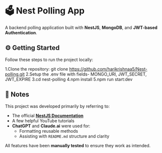 # 🗳️ Nest Polling App

A backend polling application built with **NestJS**, **MongoDB**, and **JWT-based Authentication**.


## ⚙️ Getting Started

Follow these steps to run the project locally:

1.Clone the repository: git clone https://github.com/harikrishnaa5/Nest-polling.git
2.Setup the .env file with fields- MONGO_URI, JWT_SECRET, JWT_EXPIRE
3.cd nest-polling
4.npm install
5.npm run start:dev


## 📝 Notes

This project was developed primarily by referring to:

- The official **[NestJS Documentation](https://docs.nestjs.com/)**
- A few helpful YouTube tutorials
- **ChatGPT** and **Claude.ai** were used for:
  - Formatting reusable methods
  - Assisting with `README.md` structure and clarity

All features have been **manually tested** to ensure they work as intended.